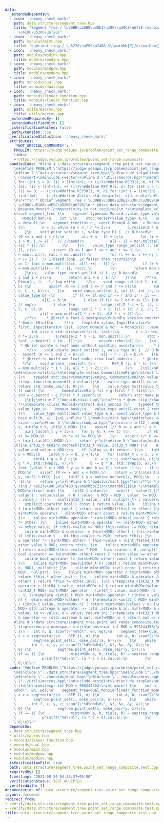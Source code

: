 ```yaml
---
data:
  _extendedDependsOn:
  - icon: ':heavy_check_mark:'
    path: data_structure/segment_tree.hpp
    title: "Segment Tree / \u30BB\u30B0\u30E1\u30F3\u30C8\u6728 (monoids, \u5B8C\u5168\
      \u4E8C\u5206\u6728)"
  - icon: ':heavy_check_mark:'
    path: modulus/mint.hpp
    title: "quotient ring / \u5270\u4F59\u74B0 $\\mathbb{Z}/n\\mathbb{Z}$"
  - icon: ':heavy_check_mark:'
    path: modulus/modinv.hpp
    title: modulus/modinv.hpp
  - icon: ':heavy_check_mark:'
    path: modulus/modpow.hpp
    title: modulus/modpow.hpp
  - icon: ':heavy_check_mark:'
    path: monoids/dual.hpp
    title: monoids/dual.hpp
  - icon: ':heavy_check_mark:'
    path: monoids/linear_function.hpp
    title: monoids/linear_function.hpp
  - icon: ':heavy_check_mark:'
    path: utils/macros.hpp
    title: utils/macros.hpp
  _extendedRequiredBy: []
  _extendedVerifiedWith: []
  _isVerificationFailed: false
  _pathExtension: cpp
  _verificationStatusIcon: ':heavy_check_mark:'
  attributes:
    '*NOT_SPECIAL_COMMENTS*': ''
    PROBLEM: https://judge.yosupo.jp/problem/point_set_range_composite
    links:
    - https://judge.yosupo.jp/problem/point_set_range_composite
  bundledCode: "#line 1 \"data_structure/segment_tree.point_set_range_composite.test.cpp\"\
    \n#define PROBLEM \"https://judge.yosupo.jp/problem/point_set_range_composite\"\
    \n#line 2 \"data_structure/segment_tree.hpp\"\n#include <algorithm>\n#include\
    \ <cassert>\n#include <vector>\n#line 2 \"utils/macros.hpp\"\n#define REP(i, n)\
    \ for (int i = 0; (i) < (int)(n); ++ (i))\n#define REP3(i, m, n) for (int i =\
    \ (m); (i) < (int)(n); ++ (i))\n#define REP_R(i, n) for (int i = (int)(n) - 1;\
    \ (i) >= 0; -- (i))\n#define REP3R(i, m, n) for (int i = (int)(n) - 1; (i) >=\
    \ (int)(m); -- (i))\n#define ALL(x) std::begin(x), std::end(x)\n#line 6 \"data_structure/segment_tree.hpp\"\
    \n\n/**\n * @brief Segment Tree / \u30BB\u30B0\u30E1\u30F3\u30C8\u6728 (monoids,\
    \ \u5B8C\u5168\u4E8C\u5206\u6728)\n * @docs data_structure/segment_tree.md\n *\
    \ @tparam Monoid (commutativity is not required)\n */\ntemplate <class Monoid>\n\
    struct segment_tree {\n    typedef typename Monoid::value_type value_type;\n \
    \   Monoid mon;\n    int n;\n    std::vector<value_type> a;\n    segment_tree()\
    \ = default;\n    segment_tree(int n_, const Monoid & mon_ = Monoid()) : mon(mon_)\
    \ {\n        n = 1; while (n < n_) n *= 2;\n        a.resize(2 * n - 1, mon.unit());\n\
    \    }\n    void point_set(int i, value_type b) {  // 0-based\n        assert\
    \ (0 <= i and i < n);\n        a[i + n - 1] = b;\n        for (i = (i + n) / 2;\
    \ i > 0; i /= 2) {  // 1-based\n            a[i - 1] = mon.mult(a[2 * i - 1],\
    \ a[2 * i]);\n        }\n    }\n    value_type range_get(int l, int r) {  // 0-based,\
    \ [l, r)\n        assert (0 <= l and l <= r and r <= n);\n        value_type lacc\
    \ = mon.unit(), racc = mon.unit();\n        for (l += n, r += n; l < r; l /= 2,\
    \ r /= 2) {  // 1-based loop, 2x faster than recursion\n            if (l % 2\
    \ == 1) lacc = mon.mult(lacc, a[(l ++) - 1]);\n            if (r % 2 == 1) racc\
    \ = mon.mult(a[(-- r) - 1], racc);\n        }\n        return mon.mult(lacc, racc);\n\
    \    }\n\n    value_type point_get(int i) {  // 0-based\n        assert (0 <=\
    \ i and i < n);\n        return a[i + n - 1];\n    }\n\n    /**\n     * @note\
    \ O(min(n, (r - l) log n))\n     */\n    void range_set(int l, int r, value_type\
    \ b) {\n        assert (0 <= l and l <= r and r <= n);\n        range_set(0, 0,\
    \ n, l, r, b);\n    }\n    void range_set(int i, int il, int ir, int l, int r,\
    \ value_type b) {\n        if (l <= il and ir <= r and ir - il == 1) {  // 0-based\n\
    \            a[i] = b;\n        } else if (ir <= l or r <= il) {\n           \
    \ // nop\n        } else {\n            range_set(2 * i + 1, il, (il + ir) / 2,\
    \ l, r, b);\n            range_set(2 * i + 2, (il + ir) / 2, ir, l, r, b);\n \
    \           a[i] = mon.mult(a[2 * i + 1], a[2 * i + 2]);\n        }\n    }\n\n\
    \    /**\n     * @brief a fast & semigroup-friendly version constructor\n    \
    \ * @note $O(n)$\n     */\n    template <class InputIterator>\n    segment_tree(InputIterator\
    \ first, InputIterator last, const Monoid & mon_ = Monoid()) : mon(mon_) {\n \
    \       int size = std::distance(first, last);\n        n = 1; while (n < size)\
    \ n *= 2;\n        a.resize(2 * n - 1, mon.unit());\n        std::copy(first,\
    \ last, a.begin() + (n - 1));\n        unsafe_rebuild();\n    }\n    /**\n   \
    \  * @brief update a leaf node without updating ancestors\n     * @note $O(1)$\n\
    \     */\n    void unsafe_point_set(int i, value_type b) {  // 0-based\n     \
    \   assert (0 <= i and i < n);\n        a[i + n - 1] = b;\n    }\n    /**\n  \
    \   * @brief re-build non-leaf nodes from leaf nodes\n     * @note $O(n)$\n  \
    \   */\n    void unsafe_rebuild() {\n        REP_R (i, n - 1) {\n            a[i]\
    \ = mon.mult(a[2 * i + 1], a[2 * i + 2]);\n        }\n    }\n};\n#line 2 \"monoids/linear_function.hpp\"\
    \n#include <utility>\n\ntemplate <class CommutativeRing>\nstruct linear_function_monoid\
    \ {\n    typedef std::pair<CommutativeRing, CommutativeRing> value_type;\n   \
    \ linear_function_monoid() = default;\n    value_type unit() const {\n       \
    \ return std::make_pair(1, 0);\n    }\n    value_type mult(value_type g, value_type\
    \ f) const {\n        CommutativeRing fst = g.first * f.first;\n        CommutativeRing\
    \ snd = g.second + g.first * f.second;\n        return std::make_pair(fst, snd);\n\
    \    }\n};\n#line 2 \"monoids/dual.hpp\"\n\n/**\n * @see http://hackage.haskell.org/package/base/docs/Data-Monoid.html#t:Dual\n\
    \ */\ntemplate <class Monoid>\nstruct dual_monoid {\n    typedef typename Monoid::value_type\
    \ value_type;\n    Monoid base;\n    value_type unit() const { return base.unit();\
    \ }\n    value_type mult(const value_type & a, const value_type & b) const { return\
    \ base.mult(b, a); }\n};\n#line 2 \"modulus/mint.hpp\"\n#include <cstdint>\n#include\
    \ <iostream>\n#line 4 \"modulus/modpow.hpp\"\n\ninline int32_t modpow(uint_fast64_t\
    \ x, uint64_t k, int32_t MOD) {\n    assert (/* 0 <= x and */ x < (uint_fast64_t)MOD);\n\
    \    uint_fast64_t y = 1;\n    for (; k; k >>= 1) {\n        if (k & 1) (y *=\
    \ x) %= MOD;\n        (x *= x) %= MOD;\n    }\n    assert (/* 0 <= y and */ y\
    \ < (uint_fast64_t)MOD);\n    return y;\n}\n#line 5 \"modulus/modinv.hpp\"\n\n\
    inline int32_t modinv_nocheck(int32_t value, int32_t MOD) {\n    assert (0 <=\
    \ value and value < MOD);\n    if (value == 0) return -1;\n    int64_t a = value,\
    \ b = MOD;\n    int64_t x = 0, y = 1;\n    for (int64_t u = 1, v = 0; a; ) {\n\
    \        int64_t q = b / a;\n        x -= q * u; std::swap(x, u);\n        y -=\
    \ q * v; std::swap(y, v);\n        b -= q * a; std::swap(b, a);\n    }\n    if\
    \ (not (value * x + MOD * y == b and b == 1)) return -1;\n    if (x < 0) x +=\
    \ MOD;\n    assert (0 <= x and x < MOD);\n    return x;\n}\n\ninline int32_t modinv(int32_t\
    \ x, int32_t MOD) {\n    int32_t y = modinv_nocheck(x, MOD);\n    assert (y !=\
    \ -1);\n    return y;\n}\n#line 6 \"modulus/mint.hpp\"\n\n/**\n * @brief quotient\
    \ ring / \u5270\u4F59\u74B0 $\\mathbb{Z}/n\\mathbb{Z}$\n */\ntemplate <int32_t\
    \ MOD>\nstruct mint {\n    int32_t value;\n    mint() : value() {}\n    mint(int64_t\
    \ value_) : value(value_ < 0 ? value_ % MOD + MOD : value_ >= MOD ? value_ % MOD\
    \ : value_) {}\n    mint(int32_t value_, std::nullptr_t) : value(value_) {}\n\
    \    explicit operator bool() const { return value; }\n    inline mint<MOD> operator\
    \ + (mint<MOD> other) const { return mint<MOD>(*this) += other; }\n    inline\
    \ mint<MOD> operator - (mint<MOD> other) const { return mint<MOD>(*this) -= other;\
    \ }\n    inline mint<MOD> operator * (mint<MOD> other) const { return mint<MOD>(*this)\
    \ *= other; }\n    inline mint<MOD> & operator += (mint<MOD> other) { this->value\
    \ += other.value; if (this->value >= MOD) this->value -= MOD; return *this; }\n\
    \    inline mint<MOD> & operator -= (mint<MOD> other) { this->value -= other.value;\
    \ if (this->value <    0) this->value += MOD; return *this; }\n    inline mint<MOD>\
    \ & operator *= (mint<MOD> other) { this->value = (uint_fast64_t)this->value *\
    \ other.value % MOD; return *this; }\n    inline mint<MOD> operator - () const\
    \ { return mint<MOD>(this->value ? MOD - this->value : 0, nullptr); }\n    inline\
    \ bool operator == (mint<MOD> other) const { return value == other.value; }\n\
    \    inline bool operator != (mint<MOD> other) const { return value != other.value;\
    \ }\n    inline mint<MOD> pow(uint64_t k) const { return mint<MOD>(modpow(value,\
    \ k, MOD), nullptr); }\n    inline mint<MOD> inv() const { return mint<MOD>(modinv(value,\
    \ MOD), nullptr); }\n    inline mint<MOD> operator / (mint<MOD> other) const {\
    \ return *this * other.inv(); }\n    inline mint<MOD> & operator /= (mint<MOD>\
    \ other) { return *this *= other.inv(); }\n};\ntemplate <int32_t MOD> mint<MOD>\
    \ operator + (int64_t value, mint<MOD> n) { return mint<MOD>(value) + n; }\ntemplate\
    \ <int32_t MOD> mint<MOD> operator - (int64_t value, mint<MOD> n) { return mint<MOD>(value)\
    \ - n; }\ntemplate <int32_t MOD> mint<MOD> operator * (int64_t value, mint<MOD>\
    \ n) { return mint<MOD>(value) * n; }\ntemplate <int32_t MOD> mint<MOD> operator\
    \ / (int64_t value, mint<MOD> n) { return mint<MOD>(value) / n; }\ntemplate <int32_t\
    \ MOD> std::istream & operator >> (std::istream & in, mint<MOD> & n) { int64_t\
    \ value; in >> value; n = value; return in; }\ntemplate <int32_t MOD> std::ostream\
    \ & operator << (std::ostream & out, mint<MOD> n) { return out << n.value; }\n\
    #line 8 \"data_structure/segment_tree.point_set_range_composite.test.cpp\"\n#include\
    \ <tuple>\nusing namespace std;\n\nconstexpr int MOD = 998244353;\nint main()\
    \ {\n    int n, q; scanf(\"%d%d\", &n, &q);\n    segment_tree<dual_monoid<linear_function_monoid<mint<MOD>\
    \ > > > segtree(n);\n    REP (i, n) {\n        int a, b; scanf(\"%d%d\", &a, &b);\n\
    \        segtree.point_set(i, make_pair(a, b));\n    }\n    while (q --) {\n \
    \       int f, x, y, z; scanf(\"%d%d%d%d\", &f, &x, &y, &z);\n        if (f ==\
    \ 0) {\n            segtree.point_set(x, make_pair(y, z));\n        } else if\
    \ (f == 1) {\n            mint<MOD> a, b; tie(a, b) = segtree.range_get(x, y);\n\
    \            printf(\"%d\\n\", (a * z + b).value);\n        }\n    }\n    return\
    \ 0;\n}\n"
  code: "#define PROBLEM \"https://judge.yosupo.jp/problem/point_set_range_composite\"\
    \n#include \"../data_structure/segment_tree.hpp\"\n#include \"../monoids/linear_function.hpp\"\
    \n#include \"../monoids/dual.hpp\"\n#include \"../modulus/mint.hpp\"\n#include\
    \ \"../utils/macros.hpp\"\n#include <cstdint>\n#include <tuple>\nusing namespace\
    \ std;\n\nconstexpr int MOD = 998244353;\nint main() {\n    int n, q; scanf(\"\
    %d%d\", &n, &q);\n    segment_tree<dual_monoid<linear_function_monoid<mint<MOD>\
    \ > > > segtree(n);\n    REP (i, n) {\n        int a, b; scanf(\"%d%d\", &a, &b);\n\
    \        segtree.point_set(i, make_pair(a, b));\n    }\n    while (q --) {\n \
    \       int f, x, y, z; scanf(\"%d%d%d%d\", &f, &x, &y, &z);\n        if (f ==\
    \ 0) {\n            segtree.point_set(x, make_pair(y, z));\n        } else if\
    \ (f == 1) {\n            mint<MOD> a, b; tie(a, b) = segtree.range_get(x, y);\n\
    \            printf(\"%d\\n\", (a * z + b).value);\n        }\n    }\n    return\
    \ 0;\n}\n"
  dependsOn:
  - data_structure/segment_tree.hpp
  - utils/macros.hpp
  - monoids/linear_function.hpp
  - monoids/dual.hpp
  - modulus/mint.hpp
  - modulus/modpow.hpp
  - modulus/modinv.hpp
  isVerificationFile: true
  path: data_structure/segment_tree.point_set_range_composite.test.cpp
  requiredBy: []
  timestamp: '2021-08-30 04:35:37+09:00'
  verificationStatus: TEST_ACCEPTED
  verifiedWith: []
documentation_of: data_structure/segment_tree.point_set_range_composite.test.cpp
layout: document
redirect_from:
- /verify/data_structure/segment_tree.point_set_range_composite.test.cpp
- /verify/data_structure/segment_tree.point_set_range_composite.test.cpp.html
title: data_structure/segment_tree.point_set_range_composite.test.cpp
---
```

